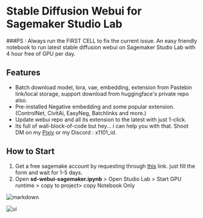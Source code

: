 # Stable Diffusion Webui for Sagemaker Studio Lab
###PS : Always run the FIRST CELL to fix the current issue.
An easy friendly notebook to run latest stable diffusion webui on Sagemaker Studio Lab with 4 hour free of GPU per day. 

## Features
  - Batch download model, lora, vae, embedding, extension from Pastebin link/local storage, support download from huggingface's private repo also.
  - Pre-installed Negative embedding and some popular extension. (ControlNet, CivitAi, EasyNeg, Batchlinks and more.)
  - Update webui repo and all its extension to the latest with just 1-click.
  - Its full of wall-block-of-code but hey... i can help you with that. Shoot DM on my [Pixiv](https://pixiv.me/x1101_id) or my Discord : x1101_id.

## How to Start
  1. Get a free sagemake account by requesting through [this](https://studiolab.sagemaker.aws/requestAccount) link. just fill the form and wait for 1-5 days.
  2. Open **sd-webui-sagemaker.ipynb** > Open Studio Lab > Start GPU runtime > copy to project> copy Notebook Only

 
![markdown](https://github.com/DEX-1101/sd-webui-sagemaker/blob/main/markdown.png)
 
![ui](https://github.com/DEX-1101/sd-webui-sagemaker/blob/a56066a75ac6a18419ed53072bb262c2a8048bb5/ui.png)


